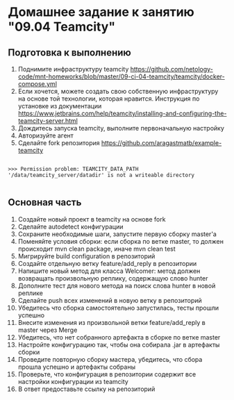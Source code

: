 # Домашнее задание к занятию "09.04 Teamcity"

## Подготовка к выполнению
1. Поднимите инфраструктуру teamcity https://github.com/netology-code/mnt-homeworks/blob/master/09-ci-04-teamcity/teamcity/docker-compose.yml   
2. Если хочется, можете создать свою собственную инфраструктуру на основе той технологии, которая нравится. Инструкция по установке из документации https://www.jetbrains.com/help/teamcity/installing-and-configuring-the-teamcity-server.html  
3. Дождитесь запуска teamcity, выполните первоначальную настройку  
4. Авторизуйте агент  
5. Сделайте fork репозитория https://github.com/aragastmatb/example-teamcity  
```

>>> Permission problem: TEAMCITY_DATA_PATH '/data/teamcity_server/datadir' is not a writeable directory


```

## Основная часть   
1. Создайте новый проект в teamcity на основе fork
2. Сделайте autodetect конфигурации
3. Сохраните необходимые шаги, запустите первую сборку master'a
4. Поменяйте условия сборки: если сборка по ветке master, то должен происходит mvn clean package, иначе mvn clean test
5. Мигрируйте build configuration в репозиторий
6. Создайте отдельную ветку feature/add_reply в репозитории
7. Напишите новый метод для класса Welcomer: метод должен возвращать произвольную реплику, содержащую слово hunter
8. Дополните тест для нового метода на поиск слова hunter в новой реплике
9. Сделайте push всех изменений в новую ветку в репозиторий
10. Убедитесь что сборка самостоятельно запустилась, тесты прошли успешно
11. Внесите изменения из произвольной ветки feature/add_reply в master через Merge
12. Убедитесь, что нет собранного артефакта в сборке по ветке master
13. Настройте конфигурацию так, чтобы она собирала .jar в артефакты сборки
14. Проведите повторную сборку мастера, убедитесь, что сбора прошла успешно и артефакты собраны
15. Проверьте, что конфигурация в репозитории содержит все настройки конфигурации из teamcity
16. В ответ предоставьте ссылку на репозиторий
```

```
